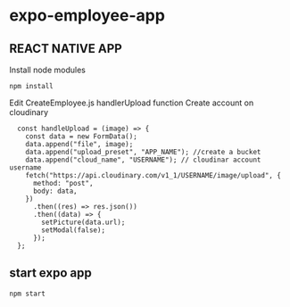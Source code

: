 # expo-employee-app

## REACT NATIVE APP

Install node modules

```
npm install
```

Edit CreateEmployee.js handlerUpload function
Create account on cloudinary

```
  const handleUpload = (image) => {
    const data = new FormData();
    data.append("file", image);
    data.append("upload_preset", "APP_NAME"); //create a bucket
    data.append("cloud_name", "USERNAME"); // cloudinar account username
    fetch("https://api.cloudinary.com/v1_1/USERNAME/image/upload", {
      method: "post",
      body: data,
    })
      .then((res) => res.json())
      .then((data) => {
        setPicture(data.url);
        setModal(false);
      });
  };
```

## start expo app

```
npm start
```
